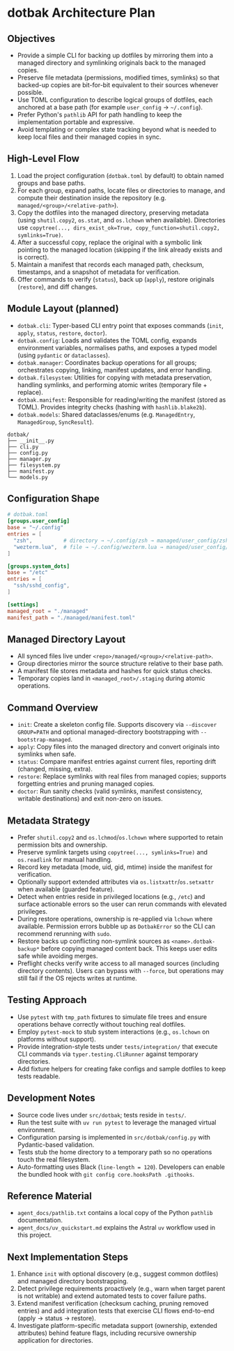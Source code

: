 # dotbak Architecture Plan

## Objectives
- Provide a simple CLI for backing up dotfiles by mirroring them into a managed directory and symlinking originals back to the managed copies.
- Preserve file metadata (permissions, modified times, symlinks) so that backed-up copies are bit-for-bit equivalent to their sources whenever possible.
- Use TOML configuration to describe logical groups of dotfiles, each anchored at a base path (for example `user_config` → `~/.config`).
- Prefer Python's `pathlib` API for path handling to keep the implementation portable and expressive.
- Avoid templating or complex state tracking beyond what is needed to keep local files and their managed copies in sync.

## High-Level Flow
1. Load the project configuration (`dotbak.toml` by default) to obtain named groups and base paths.
2. For each group, expand paths, locate files or directories to manage, and compute their destination inside the repository (e.g. `managed/<group>/<relative-path>`).
3. Copy the dotfiles into the managed directory, preserving metadata (using `shutil.copy2`, `os.stat`, and `os.lchown` when available). Directories use `copytree(..., dirs_exist_ok=True, copy_function=shutil.copy2, symlinks=True)`.
4. After a successful copy, replace the original with a symbolic link pointing to the managed location (skipping if the link already exists and is correct).
5. Maintain a manifest that records each managed path, checksum, timestamps, and a snapshot of metadata for verification.
6. Offer commands to verify (`status`), back up (`apply`), restore originals (`restore`), and diff changes.

## Module Layout (planned)
- `dotbak.cli`: Typer-based CLI entry point that exposes commands (`init`, `apply`, `status`, `restore`, `doctor`).
- `dotbak.config`: Loads and validates the TOML config, expands environment variables, normalises paths, and exposes a typed model (using `pydantic` or `dataclasses`).
- `dotbak.manager`: Coordinates backup operations for all groups; orchestrates copying, linking, manifest updates, and error handling.
- `dotbak.filesystem`: Utilities for copying with metadata preservation, handling symlinks, and performing atomic writes (temporary file + replace).
- `dotbak.manifest`: Responsible for reading/writing the manifest (stored as TOML). Provides integrity checks (hashing with `hashlib.blake2b`).
- `dotbak.models`: Shared dataclasses/enums (e.g. `ManagedEntry`, `ManagedGroup`, `SyncResult`).

```
dotbak/
├── __init__.py
├── cli.py
├── config.py
├── manager.py
├── filesystem.py
├── manifest.py
└── models.py
```

## Configuration Shape
```toml
# dotbak.toml
[groups.user_config]
base = "~/.config"
entries = [
  "zsh",          # directory → ~/.config/zsh → managed/user_config/zsh
  "wezterm.lua",  # file → ~/.config/wezterm.lua → managed/user_config/wezterm.lua
]

[groups.system_dots]
base = "/etc"
entries = [
  "ssh/sshd_config",
]

[settings]
managed_root = "./managed"
manifest_path = "./managed/manifest.toml"
```

## Managed Directory Layout
- All synced files live under `<repo>/managed/<group>/<relative-path>`.
- Group directories mirror the source structure relative to their base path.
- A manifest file stores metadata and hashes for quick status checks.
- Temporary copies land in `<managed_root>/.staging` during atomic operations.

## Command Overview
- `init`: Create a skeleton config file. Supports discovery via `--discover GROUP=PATH` and optional managed-directory bootstrapping with `--bootstrap-managed`.
- `apply`: Copy files into the managed directory and convert originals into symlinks when safe.
- `status`: Compare manifest entries against current files, reporting drift (changed, missing, extra).
- `restore`: Replace symlinks with real files from managed copies; supports forgetting entries and pruning managed copies.
- `doctor`: Run sanity checks (valid symlinks, manifest consistency, writable destinations) and exit non-zero on issues.

## Metadata Strategy
- Prefer `shutil.copy2` and `os.lchmod`/`os.lchown` where supported to retain permission bits and ownership.
- Preserve symlink targets using `copytree(..., symlinks=True)` and `os.readlink` for manual handling.
- Record key metadata (mode, uid, gid, mtime) inside the manifest for verification.
- Optionally support extended attributes via `os.listxattr`/`os.setxattr` when available (guarded feature).
- Detect when entries reside in privileged locations (e.g., `/etc`) and surface actionable errors so the user can rerun commands with elevated privileges.
- During restore operations, ownership is re-applied via `lchown` where available. Permission errors bubble up as `DotbakError` so the CLI can recommend rerunning with `sudo`.
- Restore backs up conflicting non-symlink sources as `<name>.dotbak-backup*` before copying managed content back. This keeps user edits safe while avoiding merges.
- Preflight checks verify write access to all managed sources (including directory contents). Users can bypass with `--force`, but operations may still fail if the OS rejects writes at runtime.

## Testing Approach
- Use `pytest` with `tmp_path` fixtures to simulate file trees and ensure operations behave correctly without touching real dotfiles.
- Employ `pytest-mock` to stub system interactions (e.g., `os.lchown` on platforms without support).
- Provide integration-style tests under `tests/integration/` that execute CLI commands via `typer.testing.CliRunner` against temporary directories.
- Add fixture helpers for creating fake configs and sample dotfiles to keep tests readable.

## Development Notes
- Source code lives under `src/dotbak`; tests reside in `tests/`.
- Run the test suite with `uv run pytest` to leverage the managed virtual environment.
- Configuration parsing is implemented in `src/dotbak/config.py` with Pydantic-based validation.
- Tests stub the home directory to a temporary path so no operations touch the real filesystem.
- Auto-formatting uses Black (`line-length = 120`). Developers can enable the bundled hook with `git config core.hooksPath .githooks`.

## Reference Material
- `agent_docs/pathlib.txt` contains a local copy of the Python `pathlib` documentation.
- `agent_docs/uv_quickstart.md` explains the Astral `uv` workflow used in this project.

## Next Implementation Steps
1. Enhance `init` with optional discovery (e.g., suggest common dotfiles) and managed directory bootstrapping.
2. Detect privilege requirements proactively (e.g., warn when target parent is not writable) and extend automated tests to cover failure paths.
3. Extend manifest verification (checksum caching, pruning removed entries) and add integration tests that exercise CLI flows end-to-end (apply → status → restore).
4. Investigate platform-specific metadata support (ownership, extended attributes) behind feature flags, including recursive ownership application for directories.
